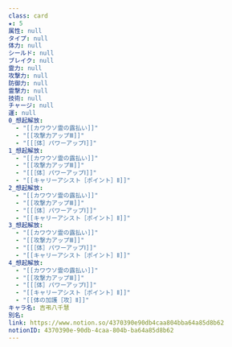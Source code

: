 ```yaml
---
class: card
★: 5
属性: null
タイプ: null
体力: null
シールド: null
ブレイク: null
霊力: null
攻撃力: null
防御力: null
霊撃力: null
技術: null
チャージ: null
運: null
0_想起解放:
  - "[[カワウソ霊の露払い]]"
  - "[[攻撃力アップⅢ]]"
  - "[[［体］パワーアップⅠ]]"
1_想起解放:
  - "[[カワウソ霊の露払い]]"
  - "[[攻撃力アップⅢ]]"
  - "[[［体］パワーアップⅠ]]"
  - "[[キャリーアシスト［ポイント］Ⅱ]]"
2_想起解放:
  - "[[カワウソ霊の露払い]]"
  - "[[攻撃力アップⅢ]]"
  - "[[［体］パワーアップⅠ]]"
  - "[[キャリーアシスト［ポイント］Ⅱ]]"
3_想起解放:
  - "[[カワウソ霊の露払い]]"
  - "[[攻撃力アップⅢ]]"
  - "[[［体］パワーアップⅠ]]"
  - "[[キャリーアシスト［ポイント］Ⅱ]]"
4_想起解放:
  - "[[カワウソ霊の露払い]]"
  - "[[攻撃力アップⅢ]]"
  - "[[［体］パワーアップⅠ]]"
  - "[[キャリーアシスト［ポイント］Ⅱ]]"
  - "[[体の加護［攻］Ⅱ]]"
キャラ名: 吉弔八千慧
別名: 
link: https://www.notion.so/4370390e90db4caa804bba64a85d8b62
notionID: 4370390e-90db-4caa-804b-ba64a85d8b62
---
```

